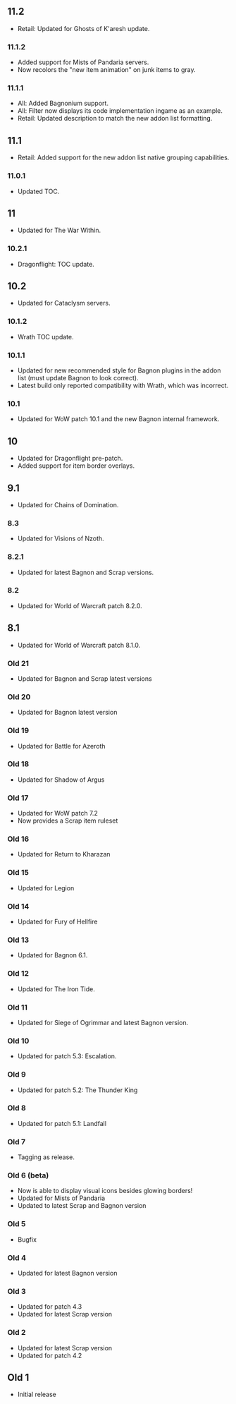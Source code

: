 ## 11.2
* Retail: Updated for Ghosts of K'aresh update.

### 11.1.2
* Added support for Mists of Pandaria servers.
* Now recolors the "new item animation" on junk items to gray.

### 11.1.1
* All: Added Bagnonium support.
* All: Filter now displays its code implementation ingame as an example.
* Retail: Updated description to match the new addon list formatting.

## 11.1
* Retail: Added support for the new addon list native grouping capabilities.

### 11.0.1
* Updated TOC.
  
## 11
* Updated for The War Within.

### 10.2.1
* Dragonflight: TOC update.

## 10.2
* Updated for Cataclysm servers.

### 10.1.2
* Wrath TOC update.

### 10.1.1
* Updated for new recommended style for Bagnon plugins in the addon list (must update Bagnon to look correct).
* Latest build only reported compatibility with Wrath, which was incorrect.

### 10.1
* Updated for WoW patch 10.1 and the new Bagnon internal framework.
 
## 10
* Updated for Dragonflight pre-patch.
* Added support for item border overlays.

## 9.1
* Updated for Chains of Domination.

### 8.3
* Updated for Visions of Nzoth.

### 8.2.1
* Updated for latest Bagnon and Scrap versions.

### 8.2
* Updated for World of Warcraft patch 8.2.0.

## 8.1
* Updated for World of Warcraft patch 8.1.0.

### Old 21
* Updated for Bagnon and Scrap latest versions

### Old 20
* Updated for Bagnon latest version

### Old 19
* Updated for Battle for Azeroth

### Old 18
* Updated for Shadow of Argus

### Old 17
* Updated for WoW patch 7.2
* Now provides a Scrap item ruleset

### Old 16
* Updated for Return to Kharazan

### Old 15
* Updated for Legion

### Old 14
* Updated for Fury of Hellfire

### Old 13
* Updated for Bagnon 6.1.

### Old 12
* Updated for The Iron Tide.

### Old 11
* Updated for Siege of Ogrimmar and latest Bagnon version.

### Old 10
* Updated for patch 5.3: Escalation.

### Old 9
* Updated for patch 5.2: The Thunder King

### Old 8
* Updated for patch 5.1: Landfall

### Old 7
* Tagging as release.

### Old 6 (beta)
* Now is able to display visual icons besides glowing borders!
* Updated for Mists of Pandaria
* Updated to latest Scrap and Bagnon version

### Old 5
* Bugfix

### Old 4
* Updated for latest Bagnon version

### Old 3
* Updated for patch 4.3
* Updated for latest Scrap version

### Old 2
* Updated for latest Scrap version
* Updated for patch 4.2

## Old 1
* Initial release
